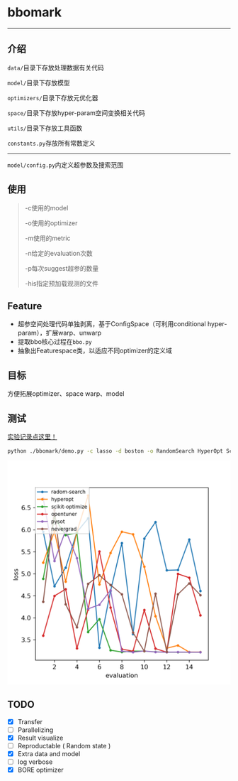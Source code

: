 # bbomark

---

## 介绍

`data/`目录下存放处理数据有关代码

`model/`目录下存放模型

`optimizers/`目录下存放元优化器

`space/`目录下存放hyper-param空间变换相关代码

`utils/`目录下存放工具函数

`constants.py`存放所有常数定义

---

`model/config.py`内定义超参数及搜索范围

## 使用

> -c使用的model
> 
> -o使用的optimizer
> 
> -m使用的metric
> 
> -n给定的evaluation次数
> 
> -p每次suggest超参的数量
> 
> -his指定预加载观测的文件

## Feature

- 超参空间处理代码单独剥离，基于ConfigSpace（可利用conditional hyper-param），扩展warp、unwarp
- 提取bbo核心过程在`bbo.py`
- 抽象出Featurespace类，以适应不同optimizer的定义域

## 目标

方便拓展optimizer、space warp、model

## 测试

[实验记录点这里！](./实验记录.md)

[comment]: <> (RandomSearch：)

[comment]: <> (```bash)

[comment]: <> (python ./bbomark/demo.py -c DT -d boston -o RandomSearch -u a98ee5903a9d5a5480d40ce9c81d7c86 -m mae -n 15 -p 1)

[comment]: <> (```)

[comment]: <> (Nevergrad优化器：)

[comment]: <> (```bash)

[comment]: <> (python ./bbomark/demo.py -c lasso -d boston -o Nevergrad-OnePlusOne -u a98ee5903a9d5a5480d40ce9c81d7c86 -m mae -n 50 -p 1)

[comment]: <> (```)

```bash
python ./bbomark/demo.py -c lasso -d boston -o RandomSearch HyperOpt Scikit-GP-LCB OpenTuner-GA-DE PySOT Nevergrad-OnePlusOne -u a98ee5903a9d5a5480d40ce9c81d7c86 -m mae -n 15 -p 2
```

![](./out/demo_res.png)

## TODO

- [x] Transfer
- [ ] Parallelizing
- [x] Result visualize
- [ ] Reproductable ( Random state )
- [x] Extra data and model
- [ ] log verbose
- [x] BORE optimizer